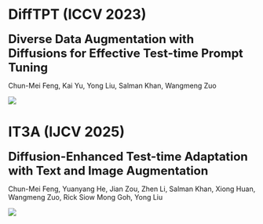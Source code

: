 # DiffTPT (ICCV 2023)

<font size='5'>**Diverse Data Augmentation with Diffusions for Effective Test-time Prompt Tuning**</font>

Chun-Mei Feng, Kai Yu, Yong Liu, Salman Khan, Wangmeng Zuo


<a href='https://openaccess.thecvf.com/content/ICCV2023/papers/Feng_Diverse_Data_Augmentation_with_Diffusions_for_Effective_Test-time_Prompt_Tuning_ICCV_2023_paper.pdf'><img src='https://img.shields.io/badge/Paper-Arxiv-red'></a>

# IT3A (IJCV 2025)

<font size='5'> **Diffusion-Enhanced Test-time Adaptation with Text and Image Augmentation**</font>

Chun-Mei Feng, Yuanyang He, Jian Zou, Zhen Li, Salman Khan, Xiong Huan, Wangmeng Zuo, Rick Siow Mong Goh, Yong Liu


<a href='https://arxiv.org/abs/2412.09706'><img src='https://img.shields.io/badge/Paper-Arxiv-red'></a>




</font>

